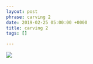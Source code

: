 ```yaml
---
layout: post
phrase: carving 2
date: 2019-02-25 05:00:00 +0000
title: carving 2
tags: []

---
```

![]({{site.baseurl}}/assets/images/collection2-cut.jpg)